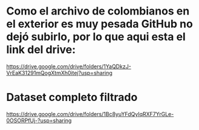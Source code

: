 # Como el archivo de colombianos en el exterior es muy pesada GitHub no dejó subirlo, por lo que aqui esta el link del drive: 
https://drive.google.com/drive/folders/1YaQDkzJ-VrEaK31291mQogXtmXh0itej?usp=sharing
# Dataset completo filtrado
https://drive.google.com/drive/folders/1Bc8yuYFdQyIqRXF7YrGLe-0OSORPfUj-?usp=sharing
